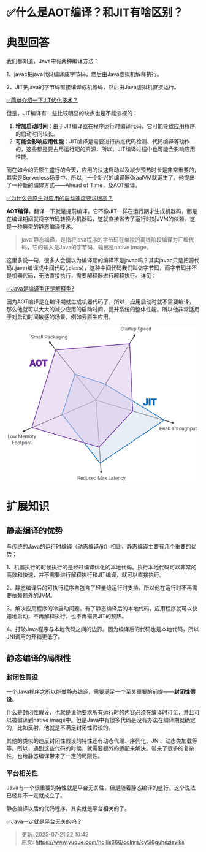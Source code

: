# ✅什么是AOT编译？和JIT有啥区别？

# 典型回答


我们都知道，Java中有两种编译方法：

1、javac把java代码编译成字节码，然后由Java虚拟机解释执行。

2、JIT把java的字节码直接编译成机器码，然后由Java虚拟机直接运行。



[✅简单介绍一下JIT优化技术？](https://www.yuque.com/hollis666/oolnrs/nkr4ge)



但是，JIT编译有一些比较明显的缺点也是不能忽视的：



1. **增加启动时间**：由于JIT编译器在程序运行时编译代码，它可能导致应用程序的启动时间较长。
2. **可能会影响应用性能**：JIT<font style="color:rgb(25, 27, 31);">编译是需要进行热点代码检测、代码编译等动作的，这些都是要占用运行期的资源，所以，JIT编译过程中也可能会影响应用性能。</font>



而在如今的云原生盛行的今天，应用的快速启动以及减少预热时长是非常重要的，其实是Serverless场景中，所以，<font style="color:rgb(37, 41, 51);">一</font>个新兴的编译器GraalVM就诞生了。他提出了一种新的编译方式——<font style="color:rgb(37, 41, 51);">Ahead of Time，及AOT编译。</font>

<font style="color:rgb(37, 41, 51);"></font>

[✅为什么云原生对应用的启动速度要求很高？](https://www.yuque.com/hollis666/oolnrs/gxlhg3tppov8q13r)



**AOT编译**，翻译一下就是提前编译，它不像JIT一样在运行期才生成机器码，而是在编译期间就将字节码转换为机器码，这就直接省去了运行时对JVM的依赖。这是一种典型的静态编译技术。



> java 静态编译，是指将java程序的字节码在单独的离线阶段编译为汇编代码，它的输入是Java的字节码，输出是native image。
>



这里多说一句，很多人会误以为编译期的编译不是javac吗？其实javac只是把源代码(.java)编译成中间代码(.class），这种中间代码我们叫做字节码，而字节码并不是机器代码，无法直接执行，需要解释器进行解释执行。详见：

[✅Java是编译型还是解释型?](https://www.yuque.com/hollis666/oolnrs/ylde5u)

  


因为AOT编译是在编译期就生成机器代码了，所以，应用启动时就不需要编译，那么他就可以大大的减少应用的启动时间，提升系统的整体性能。所以他非常适用于对启动时间敏感的场景，例如云原生应用。



![1705410553249-a34b25c4-32a6-46bc-81e9-8a2a9ea82aa2.png](./img/MmlqgEx6a86IfJGS/1705410553249-a34b25c4-32a6-46bc-81e9-8a2a9ea82aa2-519961.png)



# 扩展知识


## 静态编译的优势


与传统的Java的运行时编译（动态编译/jit）相比，静态编译主要有几个重要的优势：



1、机器执行的时候执行的是经过编译优化的本地代码。执行本地代码可以非常的高效和快速，并不需要进行解释执行和JIT编译，就可以直接执行。



2、静态编译后的可执行程序自包含了轻量级运行时支持，所以他在运行时不再需要依赖额外的JVM。



3、解决应用程序的冷启动问题。有了静态编译后的本地代码，应用程序就可以快速地启动，不再解释执行，也不再需要JIT的预热。



4、打破Java程序与本地代码之间的边界。因为编译后的代码也是本地代码，所以JNI调用的开销更低了。



## 静态编译的局限性


### 封闭性假设
一个Java程序之所以能做静态编译，需要满足一个至关重要的前提——**封闭性假设**。



什么是封闭性假设，也就是说他要求所有运行时的内容必须在编译时可见，并且可以被编译到native image中。但是Java中有很多代码是没有办法在编译期就确定的，比如反射，他就是不满足封闭性假设的。



其他的类似的违反封闭性假设的特性还有动态代理、序列化、JNI、动态类加载等等。所以，遇到这些代码的时候，就需要额外的适配来解决。带来了很多的复杂性，也给静态编译带来了一定的局限性。



### 平台相关性


Java有一个很重要的特性就是平台无关性，但是随着静态编译的盛行，这个说法已经并不一定就成立了。



静态编译以后的代码程序，其实就是平台相关的了。



[✅Java一定就是平台无关的吗？](https://www.yuque.com/hollis666/oolnrs/fgeranr7ts8m4iuy)





































> 更新: 2025-07-21 22:10:42  
> 原文: <https://www.yuque.com/hollis666/oolnrs/cy5i6guhszisviks>